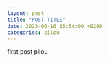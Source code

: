 ```yaml
---
layout: post
title: "POST-TITLE"
date: 2023-06-16 15:54:00 +0200
categories: pilou
---
```


first post pilou



